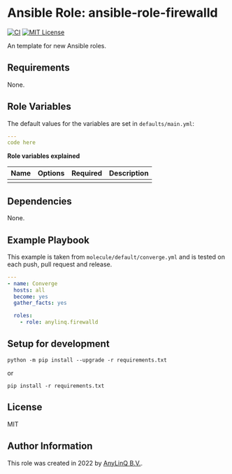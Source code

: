 # Ansible Role: ansible-role-firewalld

[![CI](https://github.com/AnyLinQ-B-V/ansible-role-firewalld/actions/workflows/ci.yml/badge.svg?branch=main)](https://github.com/AnyLinQ-B-V/ansible-role-firewalld/actions/workflows/ci.yml)
[![MIT License](http://img.shields.io/badge/license-MIT-blue.svg?style=flat)](LICENSE)

An template for new Ansible roles.

## Requirements

None.

## Role Variables

The default values for the variables are set in `defaults/main.yml`:
```yaml
---
code here
```


**Role variables explained**

| Name | Options | Required | Description |
|---|---|---|---|
|   |   |   |   |

## Dependencies

None.

## Example Playbook

This example is taken from `molecule/default/converge.yml` and is tested on each push, pull request and release.
```yaml
---
- name: Converge
  hosts: all
  become: yes
  gather_facts: yes

  roles:
    - role: anylinq.firewalld
```

## Setup for development

```python -m pip install --upgrade -r requirements.txt```

or

```pip install -r requirements.txt```

## License

MIT

## Author Information

This role was created in 2022 by [AnyLinQ B.V.](https://github.com/AnyLinQ-B-V).

